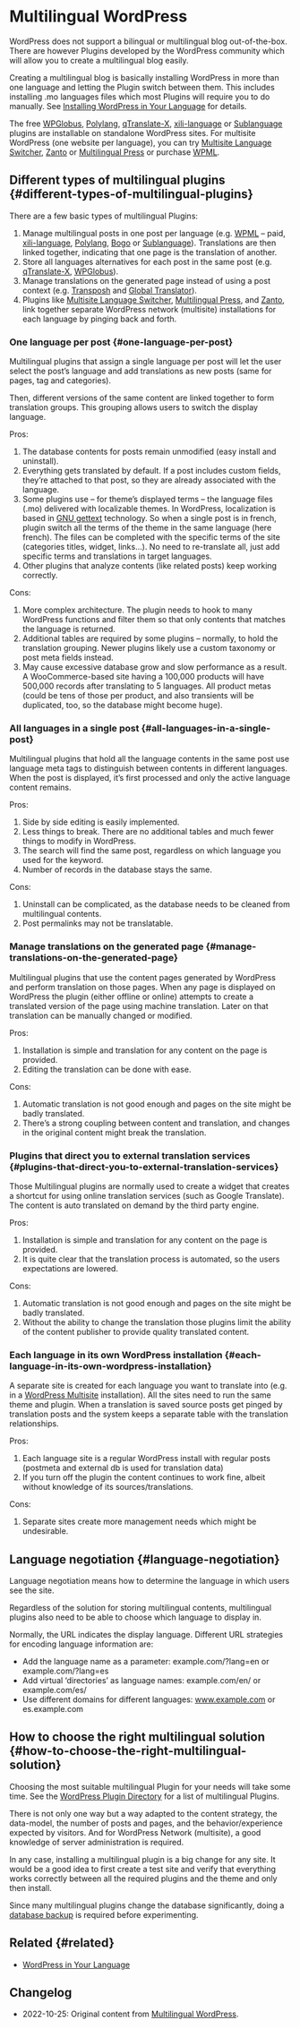 # Multilingual WordPress

WordPress does not support a bilingual or multilingual blog out-of-the-box. There are however Plugins developed by the WordPress community which will allow you to create a multilingual blog easily.

Creating a multilingual blog is basically installing WordPress in more than one language and letting the Plugin switch between them. This includes installing .mo languages files which most Plugins will require you to do manually. See [Installing WordPress in Your Language](https://developer.wordpress.org/advanced-administration/before-install/in-your-language/) for details.

The free [WPGlobus](https://wordpress.org/plugins/wpglobus/), [Polylang](https://wordpress.org/plugins/polylang/), [qTranslate-X](https://wordpress.org/plugins/qtranslate-x/), [xili-language](https://wordpress.org/plugins/xili-language/) or [Sublanguage](https://wordpress.org/plugins/sublanguage/) plugins are installable on standalone WordPress sites. For multisite WordPress (one website per language), you can try [Multisite Language Switcher](https://wordpress.org/plugins/multisite-language-switcher/), [Zanto](https://wordpress.org/plugins/zanto/) or [Multilingual Press](https://wordpress.org/plugins/multilingual-press/) or purchase [WPML](https://wpml.org/).

## Different types of multilingual plugins {#different-types-of-multilingual-plugins}

There are a few basic types of multilingual Plugins:

1. Manage multilingual posts in one post per language (e.g. [WPML](https://wpml.org/) – paid, [xili-language](https://wordpress.org/plugins/xili-language/), [Polylang](https://wordpress.org/plugins/polylang/), [Bogo](https://wordpress.org/plugins/bogo/) or [Sublanguage](https://wordpress.org/plugins/sublanguage/)). Translations are then linked together, indicating that one page is the translation of another.
2. Store all languages alternatives for each post in the same post (e.g. [qTranslate-X](https://wordpress.org/plugins/qtranslate-x/), [WPGlobus](https://wordpress.org/plugins/wpglobus/)).
3. Manage translations on the generated page instead of using a post context (e.g. [Transposh](https://wordpress.org/plugins/transposh-translation-filter-for-wordpress) and [Global Translator](https://wordpress.org/plugins/global-translator/)).
4. Plugins like [Multisite Language Switcher](https://wordpress.org/plugins/multisite-language-switcher/), [Multilingual Press](https://wordpress.org/plugins/multilingual-press/), and [Zanto](https://wordpress.org/plugins/zanto/), link together separate WordPress network (multisite) installations for each language by pinging back and forth.

### One language per post {#one-language-per-post}

Multilingual plugins that assign a single language per post will let the user select the post’s language and add translations as new posts (same for pages, tag and categories).

Then, different versions of the same content are linked together to form translation groups. This grouping allows users to switch the display language.

Pros:

1. The database contents for posts remain unmodified (easy install and uninstall).
2. Everything gets translated by default. If a post includes custom fields, they’re attached to that post, so they are already associated with the language.
3. Some plugins use – for theme’s displayed terms – the language files (.mo) delivered with localizable themes. In WordPress, localization is based in [GNU gettext](https://make.wordpress.org/polyglots/handbook/#Localization_Technology) technology. So when a single post is in french, plugin switch all the terms of the theme in the same language (here french). The files can be completed with the specific terms of the site (categories titles, widget, links…). No need to re-translate all, just add specific terms and translations in target languages.
4. Other plugins that analyze contents (like related posts) keep working correctly.

Cons:

1. More complex architecture. The plugin needs to hook to many WordPress functions and filter them so that only contents that matches the language is returned.
2. Additional tables are required by some plugins – normally, to hold the translation grouping. Newer plugins likely use a custom taxonomy or post meta fields instead.
3. May cause excessive database grow and slow performance as a result. A WooCommerce-based site having a 100,000 products will have 500,000 records after translating to 5 languages. All product metas (could be tens of those per product, and also transients will be duplicated, too, so the database might become huge).

### All languages in a single post {#all-languages-in-a-single-post}

Multilingual plugins that hold all the language contents in the same post use language meta tags to distinguish between contents in different languages. When the post is displayed, it’s first processed and only the active language content remains.

Pros:

1. Side by side editing is easily implemented.
2. Less things to break. There are no additional tables and much fewer things to modify in WordPress.
3. The search will find the same post, regardless on which language you used for the keyword.
4. Number of records in the database stays the same.

Cons:

1. Uninstall can be complicated, as the database needs to be cleaned from multilingual contents.
2. Post permalinks may not be translatable.

### Manage translations on the generated page {#manage-translations-on-the-generated-page}

Multilingual plugins that use the content pages generated by WordPress and perform translation on those pages. When any page is displayed on WordPress the plugin (either offline or online) attempts to create a translated version of the page using machine translation. Later on that translation can be manually changed or modified.

Pros:

1. Installation is simple and translation for any content on the page is provided.
2. Editing the translation can be done with ease.

Cons:

1. Automatic translation is not good enough and pages on the site might be badly translated.
2. There’s a strong coupling between content and translation, and changes in the original content might break the translation.

### Plugins that direct you to external translation services {#plugins-that-direct-you-to-external-translation-services}

Those Multilingual plugins are normally used to create a widget that creates a shortcut for using online translation services (such as Google Translate). The content is auto translated on demand by the third party engine.

Pros:

1. Installation is simple and translation for any content on the page is provided.
2. It is quite clear that the translation process is automated, so the users expectations are lowered.

Cons:

1. Automatic translation is not good enough and pages on the site might be badly translated.
2. Without the ability to change the translation those plugins limit the ability of the content publisher to provide quality translated content.

### Each language in its own WordPress installation {#each-language-in-its-own-wordpress-installation}

A separate site is created for each language you want to translate into (e.g. in a [WordPress Multisite](https://developer.wordpress.org/advanced-administration/multisite/create-network/) installation). All the sites need to run the same theme and plugin. When a translation is saved source posts get pinged by translation posts and the system keeps a separate table with the translation relationships.

Pros:

1. Each language site is a regular WordPress install with regular posts (postmeta and external db is used for translation data)
2. If you turn off the plugin the content continues to work fine, albeit without knowledge of its sources/translations.

Cons:

1. Separate sites create more management needs which might be undesirable.

## Language negotiation {#language-negotiation}

Language negotiation means how to determine the language in which users see the site.

Regardless of the solution for storing multilingual contents, multilingual plugins also need to be able to choose which language to display in.

Normally, the URL indicates the display language. Different URL strategies for encoding language information are:

* Add the language name as a parameter: example.com/?lang=en or example.com/?lang=es
* Add virtual ‘directories’ as language names: example.com/en/ or example.com/es/
* Use different domains for different languages: www.example.com or es.example.com

## How to choose the right multilingual solution {#how-to-choose-the-right-multilingual-solution}

Choosing the most suitable multilingual Plugin for your needs will take some time. See the [WordPress Plugin Directory](https://wordpress.org/plugins/search/multilingual) for a list of multilingual Plugins.

There is not only one way but a way adapted to the content strategy, the data-model, the number of posts and pages, and the behavior/experience expected by visitors. And for WordPress Network (multisite), a good knowledge of server administration is required.

In any case, installing a multilingual plugin is a big change for any site. It would be a good idea to first create a test site and verify that everything works correctly between all the required plugins and the theme and only then install.

Since many multilingual plugins change the database significantly, doing a [database backup](https://developer.wordpress.org/advanced-administration/security/backup/database/) is required before experimenting.

## Related {#related}

* [WordPress in Your Language](https://developer.wordpress.org/advanced-administration/before-install/in-your-language/)

## Changelog

- 2022-10-25: Original content from [Multilingual WordPress](https://wordpress.org/documentation/article/multilingual-wordpress/).
